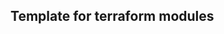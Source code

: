 ## Template for terraform modules

<!-- BEGINNING OF PRE-COMMIT-TERRAFORM DOCS HOOK -->
<!-- END OF PRE-COMMIT-TERRAFORM DOCS HOOK -->